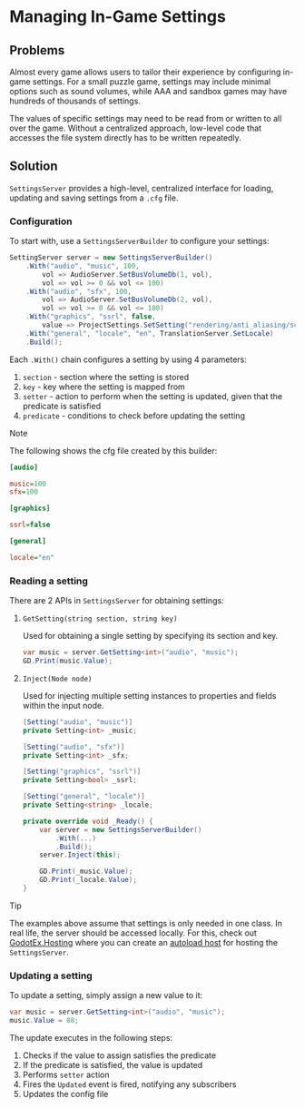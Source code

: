 # Managing In-Game Settings

## Problems

Almost every game allows users to tailor their experience by configuring in-game settings. For a small puzzle game, settings may include minimal options such as sound volumes, while AAA and sandbox games may have hundreds of thousands of settings.

The values of specific settings may need to be read from or written to all over the game. Without a centralized approach, low-level code that accesses the file system directly has to be written repeatedly.

## Solution

`SettingsServer` provides a high-level, centralized interface for loading, updating and saving settings from a `.cfg` file.

### Configuration

To start with, use a `SettingsServerBuilder` to configure your settings:

```csharp
SettingServer server = new SettingsServerBuilder()
    .With("audio", "music", 100,
        vol => AudioServer.SetBusVolumeDb(1, vol),
        vol => vol >= 0 && vol <= 100)
    .With("audio", "sfx", 100,
        vol => AudioServer.SetBusVolumeDb(2, vol),
        vol => vol >= 0 && vol <= 100)
    .With("graphics", "ssrl", false,
        value => ProjectSettings.SetSetting("rendering/anti_aliasing/screen_space_roughness_limiter/enabled", value))
    .With("general", "locale", "en", TranslationServer.SetLocale)
    .Build();
```

Each `.With()` chain configures a setting by using 4 parameters:

1. `section` - section where the setting is stored
2. `key` - key where the setting is mapped from
3. `setter` - action to perform when the setting is updated, given that the predicate is satisfied
4. `predicate` - conditions to check before updating the setting

> [!Note]
> The following shows the cfg file created by this builder:
> ```cfg
> [audio]
> 
> music=100
> sfx=100
> 
> [graphics]
> 
> ssrl=false
> 
> [general]
> 
> locale="en"
> ```

### Reading a setting

There are 2 APIs in `SettingsServer` for obtaining settings:

1. `GetSetting(string section, string key)`

    Used for obtaining a single setting by specifying its section and key.

    ```csharp
    var music = server.GetSetting<int>("audio", "music");
    GD.Print(music.Value);
    ```

2. `Inject(Node node)`

    Used for injecting multiple setting instances to properties and fields within the input node.

    ```csharp
    [Setting("audio", "music")]
    private Setting<int> _music;

    [Setting("audio", "sfx")]
    private Setting<int> _sfx;

    [Setting("graphics", "ssrl")]
    private Setting<bool> _ssrl;

    [Setting("general", "locale")]
    private Setting<string> _locale;

    private override void _Ready() {
        var server = new SettingsServerBuilder()
            .With(...)
            .Build();
        server.Inject(this);

        GD.Print(_music.Value);
        GD.Print(_locale.Value);
    }
    ```

> [!Tip]
> The examples above assume that settings is only needed in one class. In real life, the server should be accessed locally. For this, check out [GodotEx.Hosting](~/docs/GodotEx.Hosting/Hosting.md) where you can create an [autoload host](~/docs/GodotEx.Hosting/Hosting.md#setting-up-an-autoload-host) for hosting the `SettingsServer`.

### Updating a setting

To update a setting, simply assign a new value to it:

```csharp
var music = server.GetSetting<int>("audio", "music");
music.Value = 88;
```

The update executes in the following steps:

1. Checks if the value to assign satisfies the predicate
2. If the predicate is satisfied, the value is updated
3. Performs `setter` action
4. Fires the `Updated` event is fired, notifying any subscribers
5. Updates the config file
